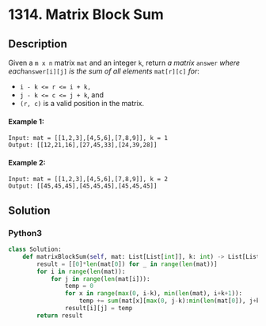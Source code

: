# 1314. Matrix Block Sum


## Description
Given a `m x n` matrix `mat` and an integer `k`, return *a matrix* `answer` *where each*`answer[i][j]` *is the sum of all elements* `mat[r][c]` *for*:

-   `i - k <= r <= i + k,`
-   `j - k <= c <= j + k`, and
-   `(r, c)` is a valid position in the matrix.

#### Example 1:
```
Input: mat = [[1,2,3],[4,5,6],[7,8,9]], k = 1
Output: [[12,21,16],[27,45,33],[24,39,28]]
```

#### Example 2:
```
Input: mat = [[1,2,3],[4,5,6],[7,8,9]], k = 2
Output: [[45,45,45],[45,45,45],[45,45,45]]
```


## Solution

### Python3
```python
class Solution:
    def matrixBlockSum(self, mat: List[List[int]], k: int) -> List[List[int]]:
        result = [[0]*len(mat[0]) for _ in range(len(mat))]
        for i in range(len(mat)):
            for j in range(len(mat[i])):
                temp = 0
                for x in range(max(0, i-k), min(len(mat), i+k+1)):
                    temp += sum(mat[x][max(0, j-k):min(len(mat[0]), j+k+1)])
                result[i][j] = temp
        return result
```
